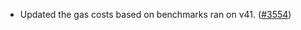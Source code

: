 - Updated the gas costs based on benchmarks ran on v41.
  ([\#3554](https://github.com/anoma/namada/pull/3554))